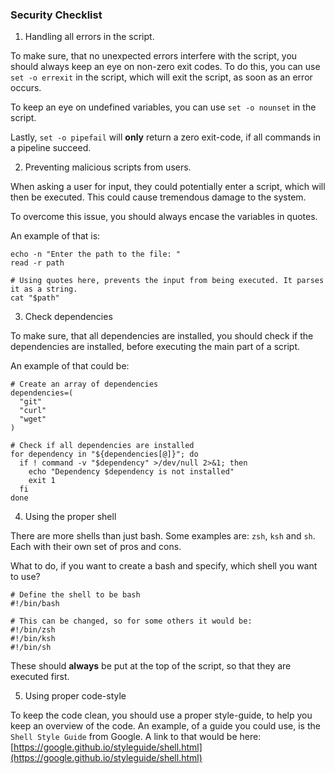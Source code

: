 
### Security Checklist

1. Handling all errors in the script.

To make sure, that no unexpected errors interfere with the script, you should always keep an eye on non-zero exit codes.
To do this, you can use `set -o errexit` in the script, which will exit the script, as soon as an error occurs.

To keep an eye on undefined variables, you can use `set -o nounset` in the script.

Lastly, `set -o pipefail` will **only** return a zero exit-code, if all commands in a pipeline succeed.

2. Preventing malicious scripts from users.

When asking a user for input, they could potentially enter a script, which will then be executed.
This could cause tremendous damage to the system.

To overcome this issue, you should always encase the variables in quotes.

An example of that is:

```shell
echo -n "Enter the path to the file: "
read -r path

# Using quotes here, prevents the input from being executed. It parses it as a string.
cat "$path"
```

3. Check dependencies

To make sure, that all dependencies are installed, you should check if the dependencies are installed, before executing the main part of a script.

An example of that could be:

```shell
# Create an array of dependencies
dependencies=(
  "git"
  "curl"
  "wget"
)
  
# Check if all dependencies are installed
for dependency in "${dependencies[@]}"; do
  if ! command -v "$dependency" >/dev/null 2>&1; then
    echo "Dependency $dependency is not installed"
    exit 1
  fi
done
```

4. Using the proper shell

There are more shells than just bash. Some examples are: `zsh`, `ksh` and `sh`. Each with their own set of pros and cons.

What to do, if you want to create a bash and specify, which shell you want to use?

```shell
# Define the shell to be bash
#!/bin/bash

# This can be changed, so for some others it would be:
#!/bin/zsh
#!/bin/ksh
#!/bin/sh
```
These should **always** be put at the top of the script, so that they are executed first.

5. Using proper code-style

To keep the code clean, you should use a proper style-guide, to help you keep an overview of the code.
An example, of a guide you could use, is the `Shell Style Guide` from Google.
A link to that would be here: [https://google.github.io/styleguide/shell.html](https://google.github.io/styleguide/shell.html)
